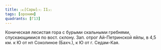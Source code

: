 ```yaml
---
title: ⒜[Сары]⒯ II⒵
tags: [ороним]
quadrants: [Г13]
---
```


Коническая лесистая гора с бурыми скальными гребнями, спускающимися по вост.
склону. Зап. отрог Ай-Петринской яйлы, в 4,5 км. к Ю от нп Соколиное (Бахч.), к
Ю от г. Седам-Кая.
